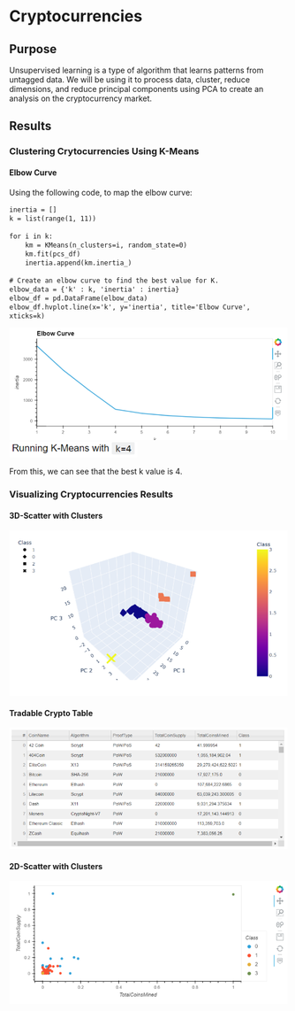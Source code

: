 # Cryptocurrencies

## Purpose
Unsupervised learning is a type of algorithm that learns patterns from untagged data. We will be using it to process data, cluster, reduce dimensions, and reduce principal components using PCA to create an analysis on the cryptocurrency market. 

## Results

### Clustering Crytocurrencies Using K-Means

#### Elbow Curve

Using the following code, to map the elbow curve: 

````
inertia = []
k = list(range(1, 11))

for i in k:
    km = KMeans(n_clusters=i, random_state=0)
    km.fit(pcs_df)
    inertia.append(km.inertia_)

# Create an elbow curve to find the best value for K.
elbow_data = {'k' : k, 'inertia' : inertia}
elbow_df = pd.DataFrame(elbow_data)
elbow_df.hvplot.line(x='k', y='inertia', title='Elbow Curve', xticks=k)
````

![Elbow Curve](/Resource/Elbow_Curve.png)
![K Means](/Resource/K_Means.png)

From this, we can see that the best k value is 4. 

### Visualizing Cryptocurrencies Results

#### 3D-Scatter with Clusters

![3D Scatter](/Resource/3D_scatter.png)

#### Tradable Crypto Table

![Tradable Crypto](/Resource/tradable_crypto.png)

#### 2D-Scatter with Clusters

![2D Scatter](/Resource/2D_scatter.png)
